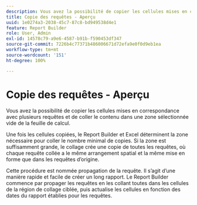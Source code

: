 ```yaml
---
description: Vous avez la possibilité de copier les cellules mises en correspondance avec plusieurs requêtes et de coller le contenu dans une zone sélectionnée vide de la feuille de calcul.
title: Copie des requêtes - Aperçu
uuid: 1e0274a3-2038-45c7-87c8-bd949538d4e1
feature: Report Builder
role: User, Admin
exl-id: 14578c79-a9e6-4587-b91b-f590453df347
source-git-commit: 7226b4c77371b486006671d72efa9e0f0d9eb1ea
workflow-type: tm+mt
source-wordcount: '151'
ht-degree: 100%

---
```


# Copie des requêtes - Aperçu

Vous avez la possibilité de copier les cellules mises en correspondance avec plusieurs requêtes et de coller le contenu dans une zone sélectionnée vide de la feuille de calcul.

Une fois les cellules copiées, le Report Builder et Excel déterminent la zone nécessaire pour coller le nombre minimal de copies. Si la zone est suffisamment grande, le collage crée une copie de toutes les requêtes, où chaque requête collée a le même arrangement spatial et la même mise en forme que dans les requêtes d’origine.

Cette procédure est nommée propagation de la requête. Il s’agit d’une manière rapide et facile de créer un long rapport. Le Report Builder commence par propager les requêtes en les collant toutes dans les cellules de la région de collage ciblée, puis actualise les cellules en fonction des dates du rapport établies pour les requêtes.
